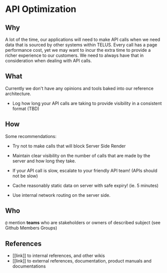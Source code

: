 # API Optimization

## Why

A lot of the time, our applications will need to make API calls when we need data that is sourced by other systems within TELUS.  Every call has a page performance cost, yet we may want to incur the extra time to provide a richer experience to our customers.  We need to always have that in consideration when dealing with API calls.

## What

Currently we don't have any opinions and tools baked into our reference architecture.

- Log how long your API calls are taking to provide visibility in a consistent format (TBD)

## How

Some recommendations:  

- Try not to make calls that will block Server Side Render

- Maintain clear visibility on the number of calls that are made by the server and how long they take.

- If your API call is slow, escalate to your friendly API team! (APIs should not be slow)

- Cache reasonably static data on server with safe expiry! (ie. 5 minutes)

- Use internal network routing on the server side.


## Who

`@` mention **teams** who are stakeholders or owners of described subject (see Github Members Groups)

## References

- [[link]] to internal references, and other wikis
- [[link]] to external references, documentation, product manuals and documentations
